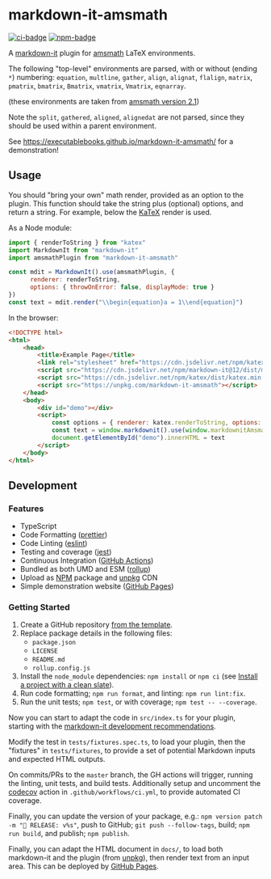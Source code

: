 # markdown-it-amsmath

[![ci-badge]][ci-link]
[![npm-badge]][npm-link]

A [markdown-it](https://github.com/markdown-it/markdown-it) plugin for [amsmath](https://ctan.org/pkg/amsmath) LaTeX environments.

The following "top-level" environments are parsed, with or without (ending `*`) numbering:
`equation`, `multline`, `gather`, `align`, `alignat`, `flalign`, `matrix`, `pmatrix`, `bmatrix`, `Bmatrix`, `vmatrix`, `Vmatrix`, `eqnarray`.

(these environments are taken from [amsmath version 2.1](http://anorien.csc.warwick.ac.uk/mirrors/CTAN/macros/latex/required/amsmath/amsldoc.pdf))

Note the `split`, `gathered`, `aligned`, `alignedat` are not parsed, since they should be used within a parent environment.

See <https://executablebooks.github.io/markdown-it-amsmath/> for a demonstration!

## Usage

You should "bring your own" math render, provided as an option to the plugin.
This function should take the string plus (optional) options, and return a string.
For example, below the [KaTeX](https://github.com/Khan/KaTeX) render is used.

As a Node module:

```javascript
import { renderToString } from "katex"
import MarkdownIt from "markdown-it"
import amsmathPlugin from "markdown-it-amsmath"

const mdit = MarkdownIt().use(amsmathPlugin, {
      renderer: renderToString,
      options: { throwOnError: false, displayMode: true }
})
const text = mdit.render("\\begin{equation}a = 1\\end{equation}")
```

In the browser:

```html
<!DOCTYPE html>
<html>
    <head>
        <title>Example Page</title>
        <link rel="stylesheet" href="https://cdn.jsdelivr.net/npm/katex/dist/katex.min.css">
        <script src="https://cdn.jsdelivr.net/npm/markdown-it@12/dist/markdown-it.min.js"></script>
        <script src="https://cdn.jsdelivr.net/npm/katex/dist/katex.min.js"></script>
        <script src="https://unpkg.com/markdown-it-amsmath"></script>
    </head>
    <body>
        <div id="demo"></div>
        <script>
            const options = { renderer: katex.renderToString, options: { throwOnError: false, displayMode: true }};
            const text = window.markdownit().use(window.markdownitAmsmath, options).render("\\begin{equation}a = 1\\end{equation}");
            document.getElementById("demo").innerHTML = text
        </script>
    </body>
</html>
```

## Development

### Features

- TypeScript
- Code Formatting ([prettier])
- Code Linting ([eslint])
- Testing and coverage ([jest])
- Continuous Integration ([GitHub Actions])
- Bundled as both UMD and ESM ([rollup])
- Upload as [NPM] package and [unpkg] CDN
- Simple demonstration website ([GitHub Pages])

### Getting Started

1. Create a GitHub repository [from the template](https://docs.github.com/en/github-ae@latest/github/creating-cloning-and-archiving-repositories/creating-a-repository-on-github/creating-a-repository-from-a-template).
2. Replace package details in the following files:
   - `package.json`
   - `LICENSE`
   - `README.md`
   - `rollup.config.js`
3. Install the `node_module` dependencies: `npm install` or `npm ci` (see [Install a project with a clean slate](https://docs.npmjs.com/cli/v7/commands/npm-ci)).
4. Run code formatting; `npm run format`, and linting: `npm run lint:fix`.
5. Run the unit tests; `npm test`, or with coverage; `npm test -- --coverage`.

Now you can start to adapt the code in `src/index.ts` for your plugin, starting with the [markdown-it development recommendations](https://github.com/markdown-it/markdown-it/blob/master/docs/development.md).

Modify the test in `tests/fixtures.spec.ts`, to load your plugin, then the "fixtures" in `tests/fixtures`, to provide a set of potential Markdown inputs and expected HTML outputs.

On commits/PRs to the `master` branch, the GH actions will trigger, running the linting, unit tests, and build tests.
Additionally setup and uncomment the [codecov](https://about.codecov.io/) action in `.github/workflows/ci.yml`, to provide automated CI coverage.

Finally, you can update the version of your package, e.g.: `npm version patch -m "🚀 RELEASE: v%s"`, push to GitHub; `git push --follow-tags`, build; `npm run build`, and publish; `npm publish`.

Finally, you can adapt the HTML document in `docs/`, to load both markdown-it and the plugin (from [unpkg]), then render text from an input area.
This can be deployed by [GitHub Pages].


[ci-badge]: https://github.com/executablebooks/markdown-it-amsmath/workflows/CI/badge.svg
[ci-link]: https://github.com/executablebooks/markdown-it--plugin-template/actions
[npm-badge]: https://img.shields.io/npm/v/markdown-it-amsmath.svg
[npm-link]: https://www.npmjs.com/package/markdown-it-amsmath

[GitHub Actions]: https://docs.github.com/en/actions
[GitHub Pages]: https://docs.github.com/en/pages
[prettier]: https://prettier.io/
[eslint]: https://eslint.org/
[Jest]: https://facebook.github.io/jest/
[Rollup]: https://rollupjs.org
[npm]: https://www.npmjs.com
[unpkg]: https://unpkg.com/
